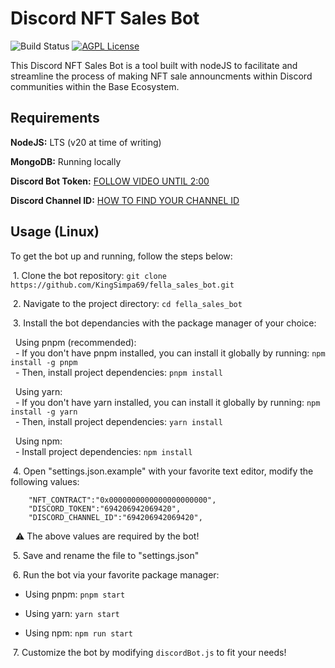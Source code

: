

# Discord NFT Sales Bot

![Build Status](https://img.shields.io/badge/build-passing-brightgreen)
[![AGPL License](https://img.shields.io/badge/License-The%20Unlicense-blue.svg)](https://unlicense.org/)

This Discord NFT Sales Bot is a tool built with nodeJS to facilitate and streamline the process of making NFT sale announcments within Discord communities within the Base Ecosystem. 


## Requirements

**NodeJS:** LTS (v20 at time of writing)

**MongoDB:** Running locally

**Discord Bot Token:** [FOLLOW VIDEO UNTIL 2:00](https://youtu.be/4XswiJ1iUaw)

**Discord Channel ID:** [HOW TO FIND YOUR CHANNEL ID](https://www.youtube.com/watch?v=gNSC4JzZoFQ)




## Usage (Linux)
To get the bot up and running, follow the steps below:

&nbsp;1. Clone the bot repository: `git clone https://github.com/KingSimpa69/fella_sales_bot.git`

&nbsp;2. Navigate to the project directory: `cd fella_sales_bot`

&nbsp;3. Install the bot dependancies with the package manager of your choice:

&nbsp;&nbsp;Using pnpm (recommended): \
&nbsp;&nbsp;- If you don't have pnpm installed, you can install it globally by running: `npm install -g pnpm` \
&nbsp;&nbsp;- Then, install project dependencies: `pnpm install`

&nbsp;&nbsp;Using yarn: \
&nbsp;&nbsp;- If you don't have yarn installed, you can install it globally by running: `npm install -g yarn` \
&nbsp;&nbsp;- Then, install project dependencies: `yarn install`

&nbsp;&nbsp;Using npm: \
&nbsp;&nbsp;- Install project dependencies: `npm install`

&nbsp;4. Open "settings.json.example" with your favorite text editor, modify the following values:

```
    "NFT_CONTRACT":"0x0000000000000000000000",
    "DISCORD_TOKEN":"694206942069420",
    "DISCORD_CHANNEL_ID":"694206942069420",
```
&nbsp; ⚠️ The above values are required by the bot!

&nbsp;5. Save and rename the file to "settings.json"

&nbsp;6. Run the bot via your favorite package manager:

   - Using pnpm: `pnpm start`

   - Using yarn: `yarn start`

   - Using npm: `npm run start`

&nbsp;7. Customize the bot by modifying `discordBot.js` to fit your needs!